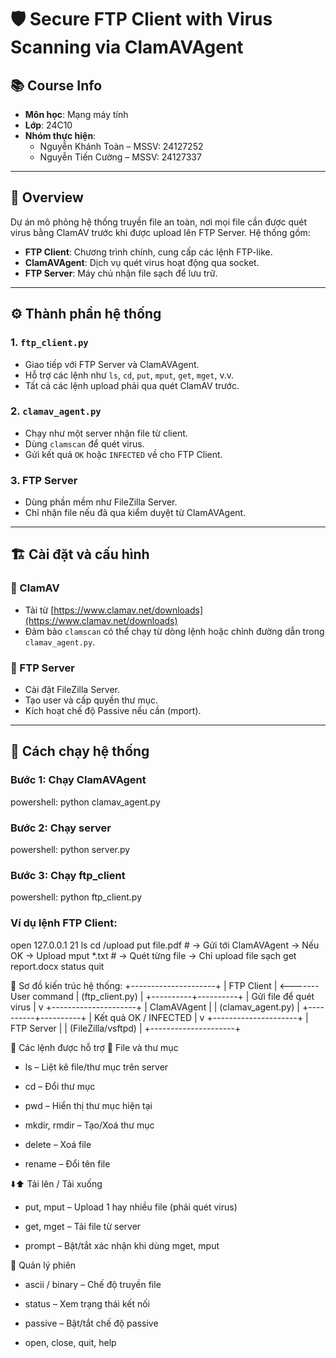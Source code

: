 # 🛡️ Secure FTP Client with Virus Scanning via ClamAVAgent

## 📚 Course Info
- **Môn học**: Mạng máy tính
- **Lớp**: 24C10
- **Nhóm thực hiện**:
  - Nguyễn Khánh Toàn – MSSV: 24127252
  - Nguyễn Tiến Cường – MSSV: 24127337

---

## 🔎 Overview

Dự án mô phỏng hệ thống truyền file an toàn, nơi mọi file cần được quét virus bằng ClamAV trước khi được upload lên FTP Server. Hệ thống gồm:

- **FTP Client**: Chương trình chính, cung cấp các lệnh FTP-like.
- **ClamAVAgent**: Dịch vụ quét virus hoạt động qua socket.
- **FTP Server**: Máy chủ nhận file sạch để lưu trữ.

---

## ⚙️ Thành phần hệ thống

### 1. `ftp_client.py`
- Giao tiếp với FTP Server và ClamAVAgent.
- Hỗ trợ các lệnh như `ls`, `cd`, `put`, `mput`, `get`, `mget`, v.v.
- Tất cả các lệnh upload phải qua quét ClamAV trước.

### 2. `clamav_agent.py`
- Chạy như một server nhận file từ client.
- Dùng `clamscan` để quét virus.
- Gửi kết quả `OK` hoặc `INFECTED` về cho FTP Client.

### 3. FTP Server
- Dùng phần mềm như FileZilla Server.
- Chỉ nhận file nếu đã qua kiểm duyệt từ ClamAVAgent.

---

## 🏗️ Cài đặt và cấu hình

### 🔹 ClamAV
- Tải từ [https://www.clamav.net/downloads](https://www.clamav.net/downloads)
- Đảm bảo `clamscan` có thể chạy từ dòng lệnh hoặc chỉnh đường dẫn trong `clamav_agent.py`.

### 🔹 FTP Server
- Cài đặt FileZilla Server.
- Tạo user và cấp quyền thư mục.
- Kích hoạt chế độ Passive nếu cần (mport).

---

## 🚀 Cách chạy hệ thống

### Bước 1: Chạy ClamAVAgent
powershell: python clamav_agent.py
### Bước 2: Chạy server
powershell: python server.py
### Bước 3: Chạy ftp_client
powershell: python ftp_client.py

### Ví dụ lệnh FTP Client:
open 127.0.0.1 21
ls
cd /upload
put file.pdf        # → Gửi tới ClamAVAgent → Nếu OK → Upload
mput *.txt          # → Quét từng file → Chỉ upload file sạch
get report.docx
status
quit

📐 Sơ đồ kiến trúc hệ thống:
+---------------------+
|     FTP Client      | <------- User command
|  (ftp_client.py)    |
+----------+----------+
           |
   Gửi file để quét virus
           |
           v
+---------------------+
|    ClamAVAgent      |
|  (clamav_agent.py)  |
+----------+----------+
           |
   Kết quả OK / INFECTED
           |
           v
+---------------------+
|     FTP Server      |
|  (FileZilla/vsftpd) |
+---------------------+

📜 Các lệnh được hỗ trợ
📁 File và thư mục
+ ls – Liệt kê file/thư mục trên server

+ cd – Đổi thư mục

+ pwd – Hiển thị thư mục hiện tại

+ mkdir, rmdir – Tạo/Xoá thư mục

+ delete – Xoá file

+ rename – Đổi tên file

⬇️⬆️ Tải lên / Tải xuống
+ put, mput – Upload 1 hay nhiều file (phải quét virus)

+ get, mget – Tải file từ server

+ prompt – Bật/tắt xác nhận khi dùng mget, mput

🧭 Quản lý phiên
+ ascii / binary – Chế độ truyền file

+ status – Xem trạng thái kết nối

+ passive – Bật/tắt chế độ passive

+ open, close, quit, help

